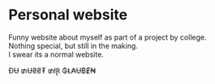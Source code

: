 # Personal website
  
Funny website about myself as part of a project by college.  
Nothing special, but still in the making.  
I swear its a normal website.

ĐɄ ₥Ʉ₴₴₮ ₥łⱤ ₲Ⱡ₳Ʉ฿Ɇ₦
